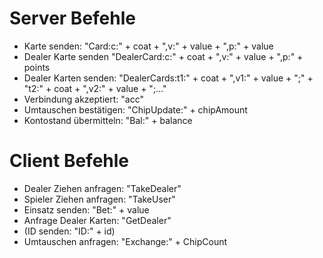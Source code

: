 # Server Befehle 
- Karte senden: "Card:c:" + coat + ",v:" + value + ",p:" + value
- Dealer Karte senden "DealerCard:c:" + coat + ",v:" + value + ",p:" + points
- Dealer Karten senden: "DealerCards:t1:" + coat + ",v1:" + value + ";" +
                                      "t2:" + coat + ",v2:" + value + ";..."
- Verbindung akzeptiert: "acc"
- Umtauschen bestätigen: "ChipUpdate:" + chipAmount
- Kontostand übermitteln: "Bal:" + balance

# Client Befehle
- Dealer Ziehen anfragen: "TakeDealer"
- Spieler Ziehen anfragen: "TakeUser"
- Einsatz senden: "Bet:" + value
- Anfrage Dealer Karten: "GetDealer"
- (ID senden: "ID:" + id)
- Umtauschen anfragen: "Exchange:" + ChipCount
